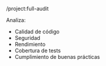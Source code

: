/project:full-audit

Analiza:
- Calidad de código
- Seguridad
- Rendimiento
- Cobertura de tests
- Cumplimiento de buenas prácticas
